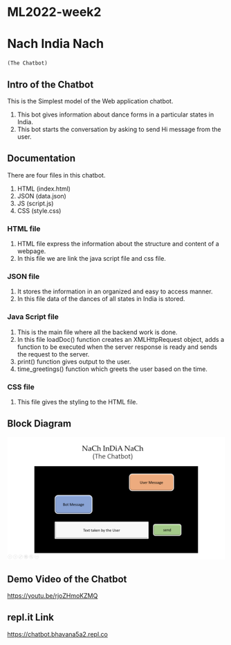 # ML2022-week2

# Nach India Nach
    (The Chatbot)
## Intro of the Chatbot
This is the Simplest model of the Web application chatbot.
1. This bot gives information about dance forms in a particular states in India.
2. This bot starts the conversation by asking to send Hi message from the user.

## Documentation

There are four files in this chatbot.
1. HTML (index.html)
2. JSON (data.json)
3. JS (script.js)
4. CSS (style.css)

### HTML file

1. HTML file express the information about the structure and content of a webpage. 
2. In this file we are link the java script file and css file.

### JSON file

1. It stores the information in an organized and easy to access manner.
2. In this file data of the dances of all states in India is stored.

### Java Script file

1. This is the main file where all the backend work is done.
2. In this file loadDoc() function creates an XMLHttpRequest object, adds a function to be executed when the server response is ready and sends the request to the server.
3. print() function gives output to the user.
4. time_greetings() function which greets the user based on the time.

### CSS file

1. This file gives the styling to the HTML file.


## Block Diagram

![](https://github.com/Bhavana-04/ML2022-week2/blob/main/Screenshot%20(34).png)

## Demo Video of the Chatbot

https://youtu.be/rjoZHmoKZMQ


## repl.it Link

https://chatbot.bhavana5a2.repl.co


